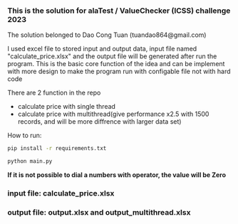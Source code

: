 ### This is the solution for alaTest / ValueChecker (ICSS) challenge 2023

<p>The solution belonged to Dao Cong Tuan (tuandao864@gmail.com) </p>
<p>I used excel file to stored input and output data, input file named "calculate_price.xlsx" and the output file will be generated after run the program. This is the basic core function of the idea and can be implement with more design to make the program run with configable file not with hard code </p>

<p>There are 2 function in the repo</p>
<ul>
	<li>calculate price with single thread</li>
 	<li>calculate price with multithread(give performance x2.5 with 1500 records, and will be more diffrence with larger data set) </li>
</ul>

<p>How to run:</p>

``` bash
pip install -r requirements.txt
```

``` bash
python main.py
```

<p><b>If it is not possible to dial a numbers with operator, the value will be Zero</b></p>

### input file: calculate_price.xlsx
### output file: output.xlsx and output_multithread.xlsx
